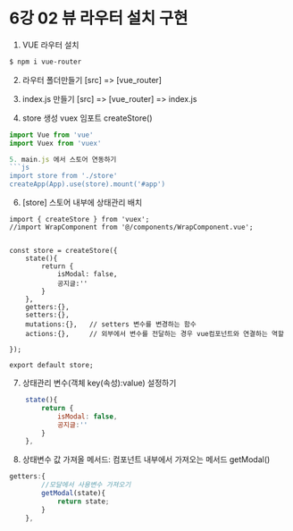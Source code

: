 # 6강 02 뷰 라우터 설치 구현

1. VUE 라우터 설치 
```BASH
$ npm i vue-router
```

2. 라우터 폴더만들기
[src] => [vue_router]
   

3. index.js 만들기
[src] => [vue_router] => index.js

4. store 생성 vuex 임포트 createStore()
```js
import Vue from 'vue'
import Vuex from 'vuex'

5. main.js 에서 스토어 연동하기
```js
import store from './store'
createApp(App).use(store).mount('#app')
```

6. [store] 스토어 내부에 상태관리 배치
```store
import { createStore } from 'vuex';
//import WrapComponent from '@/components/WrapComponent.vue';


const store = createStore({
    state(){
        return {
            isModal: false,
            공지글:''
        }
    },
    getters:{},
    setters:{},
    mutations:{},   // setters 변수를 변경하는 함수
    actions:{},     // 외부에서 변수를 전달하는 경우 vue컴포넌트와 연결하는 역할
    
});  

export default store;
```
7. 상태관리 변수(객체 key(속성):value) 설정하기
```js
    state(){
        return {
            isModal: false,
            공지글:''
        }
    },
```
8. 상태변수 값 가져올 메서드: 컴포넌트 내부에서 가져오는 메서드 getModal()
```js
getters:{
        //모달에서 사용변수 가져오기
        getModal(state){
            return state;
        }
    },

```